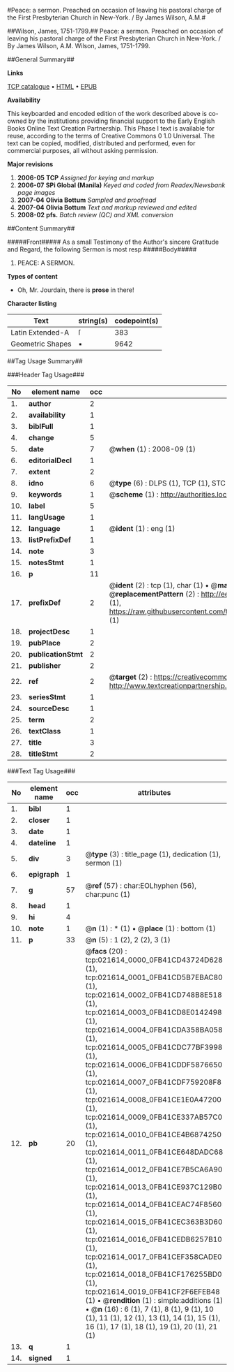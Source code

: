#Peace: a sermon. Preached on occasion of leaving his pastoral charge of the First Presbyterian Church in New-York. / By James Wilson, A.M.#

##Wilson, James, 1751-1799.##
Peace: a sermon. Preached on occasion of leaving his pastoral charge of the First Presbyterian Church in New-York. / By James Wilson, A.M.
Wilson, James, 1751-1799.

##General Summary##

**Links**

[TCP catalogue](http://www.ota.ox.ac.uk/tcp/)  • 
[HTML](http://tei.it.ox.ac.uk/tcp/Texts-HTML/free/N16/N16795.html)  • 
[EPUB](http://tei.it.ox.ac.uk/tcp/Texts-EPUB/free/N16/N16795.epub)

**Availability**

This keyboarded and encoded edition of the
	       work described above is co-owned by the institutions
	       providing financial support to the Early English Books
	       Online Text Creation Partnership. This Phase I text is
	       available for reuse, according to the terms of Creative
	       Commons 0 1.0 Universal. The text can be copied,
	       modified, distributed and performed, even for
	       commercial purposes, all without asking permission.

**Major revisions**

1. __2006-05__ __TCP__ *Assigned for keying and markup*
1. __2006-07__ __SPi Global (Manila)__ *Keyed and coded from Readex/Newsbank page images*
1. __2007-04__ __Olivia Bottum__ *Sampled and proofread*
1. __2007-04__ __Olivia Bottum__ *Text and markup reviewed and edited*
1. __2008-02__ __pfs.__ *Batch review (QC) and XML conversion*

##Content Summary##

#####Front#####
As a small Testimony of the Author's sincere Gratitude and Regard, the following Sermon is most resp
#####Body#####

1. PEACE: A SERMON.

**Types of content**

  * Oh, Mr. Jourdain, there is **prose** in there!

**Character listing**


|Text|string(s)|codepoint(s)|
|---|---|---|
|Latin Extended-A|ſ|383|
|Geometric Shapes|▪|9642|

##Tag Usage Summary##

###Header Tag Usage###

|No|element name|occ|attributes|
|---|---|---|---|
|1.|__author__|2||
|2.|__availability__|1||
|3.|__biblFull__|1||
|4.|__change__|5||
|5.|__date__|7| @__when__ (1) : 2008-09 (1)|
|6.|__editorialDecl__|1||
|7.|__extent__|2||
|8.|__idno__|6| @__type__ (6) : DLPS (1), TCP (1), STC (1), NOTIS (1), IMAGE-SET (1), EVANS-CITATION (1)|
|9.|__keywords__|1| @__scheme__ (1) : http://authorities.loc.gov/ (1)|
|10.|__label__|5||
|11.|__langUsage__|1||
|12.|__language__|1| @__ident__ (1) : eng (1)|
|13.|__listPrefixDef__|1||
|14.|__note__|3||
|15.|__notesStmt__|1||
|16.|__p__|11||
|17.|__prefixDef__|2| @__ident__ (2) : tcp (1), char (1)  •  @__matchPattern__ (2) : ([0-9\-]+):([0-9IVX]+) (1), (.+) (1)  •  @__replacementPattern__ (2) : http://eebo.chadwyck.com/downloadtiff?vid=$1&page=$2 (1), https://raw.githubusercontent.com/textcreationpartnership/Texts/master/tcpchars.xml#$1 (1)|
|18.|__projectDesc__|1||
|19.|__pubPlace__|2||
|20.|__publicationStmt__|2||
|21.|__publisher__|2||
|22.|__ref__|2| @__target__ (2) : https://creativecommons.org/publicdomain/zero/1.0/ (1), http://www.textcreationpartnership.org/docs/. (1)|
|23.|__seriesStmt__|1||
|24.|__sourceDesc__|1||
|25.|__term__|2||
|26.|__textClass__|1||
|27.|__title__|3||
|28.|__titleStmt__|2||


###Text Tag Usage###

|No|element name|occ|attributes|
|---|---|---|---|
|1.|__bibl__|1||
|2.|__closer__|1||
|3.|__date__|1||
|4.|__dateline__|1||
|5.|__div__|3| @__type__ (3) : title_page (1), dedication (1), sermon (1)|
|6.|__epigraph__|1||
|7.|__g__|57| @__ref__ (57) : char:EOLhyphen (56), char:punc (1)|
|8.|__head__|1||
|9.|__hi__|4||
|10.|__note__|1| @__n__ (1) : * (1)  •  @__place__ (1) : bottom (1)|
|11.|__p__|33| @__n__ (5) : 1 (2), 2 (2), 3 (1)|
|12.|__pb__|20| @__facs__ (20) : tcp:021614_0000_0FB41CD43724D628 (1), tcp:021614_0001_0FB41CD5B7EBAC80 (1), tcp:021614_0002_0FB41CD748B8E518 (1), tcp:021614_0003_0FB41CD8E0142498 (1), tcp:021614_0004_0FB41CDA358BA058 (1), tcp:021614_0005_0FB41CDC77BF3998 (1), tcp:021614_0006_0FB41CDDF5876650 (1), tcp:021614_0007_0FB41CDF759208F8 (1), tcp:021614_0008_0FB41CE1E0A47200 (1), tcp:021614_0009_0FB41CE337AB57C0 (1), tcp:021614_0010_0FB41CE4B6874250 (1), tcp:021614_0011_0FB41CE648DADC68 (1), tcp:021614_0012_0FB41CE7B5CA6A90 (1), tcp:021614_0013_0FB41CE937C129B0 (1), tcp:021614_0014_0FB41CEAC74F8560 (1), tcp:021614_0015_0FB41CEC363B3D60 (1), tcp:021614_0016_0FB41CEDB6257B10 (1), tcp:021614_0017_0FB41CEF358CADE0 (1), tcp:021614_0018_0FB41CF176255BD0 (1), tcp:021614_0019_0FB41CF2F6EFEB48 (1)  •  @__rendition__ (1) : simple:additions (1)  •  @__n__ (16) : 6 (1), 7 (1), 8 (1), 9 (1), 10 (1), 11 (1), 12 (1), 13 (1), 14 (1), 15 (1), 16 (1), 17 (1), 18 (1), 19 (1), 20 (1), 21 (1)|
|13.|__q__|1||
|14.|__signed__|1||
